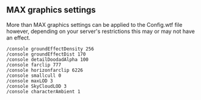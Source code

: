 ## MAX graphics settings
More than MAX graphics settings can be applied to the Config.wtf file however, depending on your server's restrictions this may or may not have an effect.
```
/console groundEffectDensity 256
/console groundEffectDist 170
/console detailDoodadAlpha 100
/console farclip 777
/console horizonfarclip 6226
/console smallcull 0
/console maxLOD 3
/console SkyCloudLOD 3
/console characterAmbient 1
```